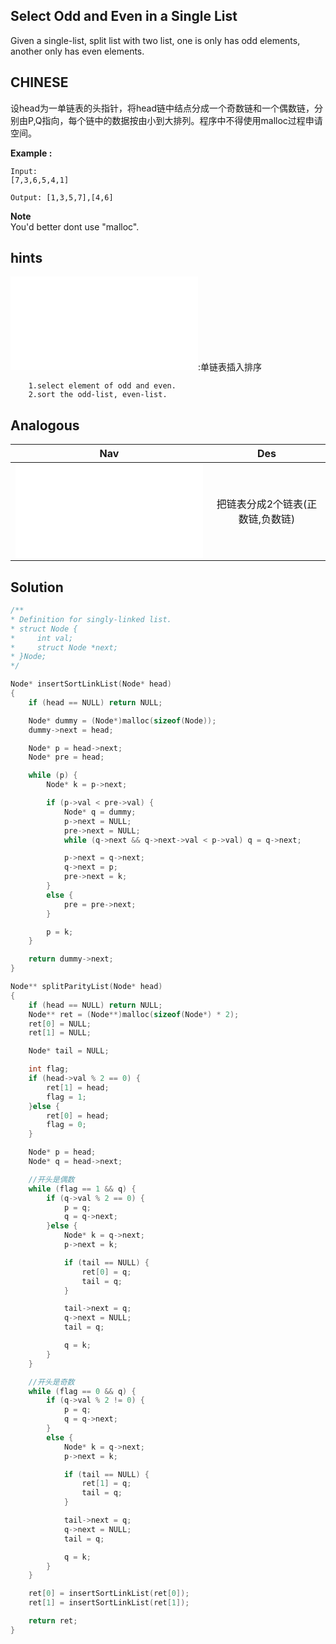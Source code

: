 ## Select Odd and Even in a Single List
Given a single-list, split list with two list, one is only has odd elements, another only has even elements.

## CHINESE
设head为一单链表的头指针，将head链中结点分成一个奇数链和一个偶数链，分别由P,Q指向，每个链中的数据按由小到大排列。程序中不得使用malloc过程申请空间。

**Example :**
```
Input:
[7,3,6,5,4,1]

Output: [1,3,5,7],[4,6]
```
**Note** <br />
You'd better dont use "malloc".  <br />

## hints
![insertSortList](../3/insertSortLinkList.md):单链表插入排序
```
    1.select element of odd and even.
    2.sort the odd-list, even-list.
```

## Analogous
|                         Nav            |                   Des                 |
| :-------------------------------------:|:-------------------------------------:|
| ![splitP&NList](splitPositiveAndNegativeList.md)|把链表分成2个链表(正数链,负数链)    |


## Solution
``` c
/**
* Definition for singly-linked list.
* struct Node {
*     int val;
*     struct Node *next;
* }Node;
*/

Node* insertSortLinkList(Node* head)
{
    if (head == NULL) return NULL;

    Node* dummy = (Node*)malloc(sizeof(Node));
    dummy->next = head;

    Node* p = head->next;
    Node* pre = head;

    while (p) {
        Node* k = p->next;

        if (p->val < pre->val) {
            Node* q = dummy;
            p->next = NULL;
            pre->next = NULL;
            while (q->next && q->next->val < p->val) q = q->next;

            p->next = q->next;
            q->next = p;
            pre->next = k;
        }
        else {
            pre = pre->next;
        }

        p = k;
    }

    return dummy->next;
}

Node** splitParityList(Node* head)
{
    if (head == NULL) return NULL;
    Node** ret = (Node**)malloc(sizeof(Node*) * 2);
    ret[0] = NULL;
    ret[1] = NULL;

    Node* tail = NULL;

    int flag;
    if (head->val % 2 == 0) {
        ret[1] = head;
        flag = 1;
    }else {
        ret[0] = head;
        flag = 0;
    }

    Node* p = head;
    Node* q = head->next;

    //开头是偶数
    while (flag == 1 && q) {
        if (q->val % 2 == 0) {
            p = q;
            q = q->next;
        }else {
            Node* k = q->next;
            p->next = k;

            if (tail == NULL) {
                ret[0] = q;
                tail = q;
            }

            tail->next = q;
            q->next = NULL;
            tail = q;

            q = k;
        }
    }

    //开头是奇数
    while (flag == 0 && q) {
        if (q->val % 2 != 0) {
            p = q;
            q = q->next;
        }
        else {
            Node* k = q->next;
            p->next = k;

            if (tail == NULL) {
                ret[1] = q;
                tail = q;
            }

            tail->next = q;
            q->next = NULL;
            tail = q;

            q = k;
        }
    }

    ret[0] = insertSortLinkList(ret[0]);
    ret[1] = insertSortLinkList(ret[1]);

    return ret;
}

```